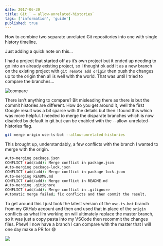 ```yaml
---
date: 2017-06-30
title: Git ` — allow-unrelated-histories`
tags: ['information', 'guide']
published: true
---
```


How to combine two separate unrelated Git repositories into one with
single history timeline.

Just adding a quick note on this…

I had a project that started off as it’s own project but it ended up
needing to go into an already existing project, so I thought ok add it
as a new branch on the existing project with `git remote add origin`
then push the changes up to the origin then all is well with the
world. That was until I tried to compare the branches…

![compare](./git-compare.png)

There isn't anything to compare? Bit misleading there as there is but
the commit histories are different. How do you get around it, well the
first Google result was a bit sparse with the details but then I found
this which was more helpful. I needed to merge the disparate branches
which is now disabled by default in git but can be enabled with the
--allow-unrelated-histories flag.

```bash
git merge origin use-ts-bot --allow-unrelated-histories
```

This brought up, understandably, a few conflicts with the branch I
wanted to merge with the origin.

```bash
Auto-merging package.json
CONFLICT (add/add): Merge conflict in package.json
Auto-merging package-lock.json
CONFLICT (add/add): Merge conflict in package-lock.json
Auto-merging README.md
CONFLICT (add/add): Merge conflict in README.md
Auto-merging .gitignore
CONFLICT (add/add): Merge conflict in .gitignore
Automatic merge failed; fix conflicts and then commit the result.
```

To get around this I just took the latest version of the `use-ts-bot`
branch from my GitHub account and then and used that in place of the
`origin` conflicts as what I’m working on will ultimately replace the
master branch, so it was just a copy pasta into my VSCode then
recommit the changes files. Phew! I now have a branch I can compare
with the master that I will one day make a PR for 😅

![](./git-compare-after.png)
